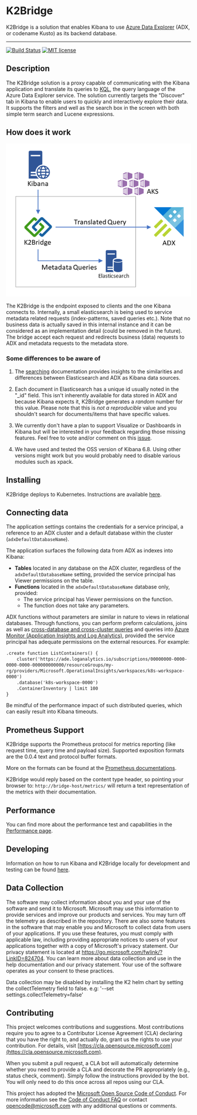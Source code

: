 # K2Bridge

K2Bridge is a solution that enables Kibana to use [Azure Data Explorer](https://azure.microsoft.com/en-us/services/data-explorer/) (ADX, or codename Kusto) as its backend database.

---

[![Build Status](https://dev.azure.com/csedevil/Kibana-kusto-bridge/_apis/build/status/K2Bridge-CICD-Dev?branchName=master)](https://dev.azure.com/csedevil/Kibana-kusto-bridge/_build/latest?definitionId=160&branchName=master)
[![MIT license](https://img.shields.io/badge/license-MIT-brightgreen.svg)](http://opensource.org/licenses/MIT)

## Description

The K2Bridge solution is a proxy capable of communicating with the Kibana application and translate its queries to [KQL](https://docs.microsoft.com/en-us/azure/kusto/query/), the query language of the Azure Data Explorer service.
The solution currently targets the "Discover" tab in Kibana to enable users to quickly and interactively explore their data. It supports the filters and well as the search box in the screen with both simple term search and Lucene expressions.

## How does it work

![Architecture](./docs/images/architecture.png)

The K2Bridge is the endpoint exposed to clients and the one Kibana connects to. Internally, a small elasticsearch is being used to service metadata related requests (index-patterns, saved queries etc.). Note that no business data is actually saved in this internal instance and it can be considered as an implementation detail (could be removed in the future).
The bridge accept each request and redirects business (data) requests to ADX and metadata requests to the metadata store.

### Some differences to be aware of

1. The [searching](./docs/searching.md) documentation provides insights to the similarities and differences between Elasticsearch and ADX as Kibana data sources.

1. Each document in Elasticsearch has a unique id usually noted in the "_id" field. This isn't inherently available for data stored in ADX and because Kibana expects it,
K2Bridge generates a *random* number for this value. Please note that this is *not a reproducible* value and you shouldn't search for documents/items that have specific values.

1. We currently don't have a plan to support Visualize or Dashboards in Kibana but will be interested in your feedback regarding those missing features. Feel free to vote and/or comment on this [issue](../../issues/239).

1. We have used and tested the OSS version of Kibana 6.8. Using other versions might work but you would probably need to disable various modules such as xpack.

## Installing

K2Bridge deploys to Kubernetes. Instructions are available [here](./docs/installation.md).

## Connecting data

The application settings contains the credentials for a service principal, a
reference to an ADX cluster and a default database within the cluster (`adxDefaultDatabaseName`).

The application surfaces the following data from ADX as indexes into Kibana:

* **Tables** located in any database on the ADX cluster, regardless of the `adxDefaultDatabaseName` setting, provided the service principal has Viewer permissions on the table.
* **Functions** located in the `adxDefaultDatabaseName` database only, provided:
  * The service principal has Viewer permissions on the function.
  * The function does not take any parameters.

ADX functions without parameters are similar in nature to views in relational databases.
Through functions, you can perform preform calculations, joins as well as [cross-database and cross-cluster queries](https://docs.microsoft.com/en-us/azure/kusto/query/cross-cluster-or-database-queries) and queries into [Azure Monitor (Application Insights and Log Analytics)](https://docs.microsoft.com/en-us/azure/data-explorer/query-monitor-data), provided the service principal has adequate permissions on the external resources.
For example:

```kql
.create function ListContainers() {
    cluster('https://ade.loganalytics.io/subscriptions/00000000-0000-0000-0000-000000000000/resourceGroups/my-rg/providers/Microsoft.OperationalInsights/workspaces/k8s-workspace-0000')
    .database('k8s-workspace-0000')
    .ContainerInventory | limit 100
}
```

Be mindful of the performance impact of such distributed queries, which can easily result into Kibana timeouts.

## Prometheus Support

K2Bridge supports the Prometheus protocol for metrics reporting (like request time, query time and payload size).
Supported exposition formats are the 0.0.4 text and protocol buffer formats.

More on the formats can be found at the [Prometheus documentations](https://prometheus.io/docs/instrumenting/exposition_formats/).

K2Bridge would reply based on the content type header, so pointing your browser to:
`http://bridge-host/metrics/` will return a text representation of the metrics with their documentation.

## Performance

You can find more about the performance test and capabilities in the [Performance page](/performance/Performance.md).

## Developing

Information on how to run Kibana and K2Bridge locally for development and testing can be found [here](./docs/development.md).

## Data Collection

The software may collect information about you and your use of the software and send it to Microsoft. Microsoft may use this information to provide services and improve our products and services. You may turn off the telemetry as described in the repository. There are also some features in the software that may enable you and Microsoft to collect data from users of your applications. If you use these features, you must comply with applicable law, including providing appropriate notices to users of your applications together with a copy of Microsoft's privacy statement. Our privacy statement is located at https://go.microsoft.com/fwlink/?LinkID=824704. You can learn more about data collection and use in the help documentation and our privacy statement. Your use of the software operates as your consent to these practices.

Data collection may be disabled by installing the K2 helm chart by setting the collectTelemetry field to false.
e.g: '--set settings.collectTelemetry=false'

## Contributing

This project welcomes contributions and suggestions. Most contributions require you to agree to a Contributor License Agreement (CLA) declaring that you have the right to, and actually do, grant us the rights to use your contribution. For details, visit [https://cla.opensource.microsoft.com](https://cla.opensource.microsoft.com).

When you submit a pull request, a CLA bot will automatically determine whether you need to provide a CLA and decorate the PR appropriately (e.g., status check, comment). Simply follow the instructions provided by the bot. You will only need to do this once across all repos using our CLA.

This project has adopted the [Microsoft Open Source Code of Conduct](https://opensource.microsoft.com/codeofconduct/).
For more information see the [Code of Conduct FAQ](https://opensource.microsoft.com/codeofconduct/faq/) or contact [opencode@microsoft.com](mailto:opencode@microsoft.com) with any additional questions or comments.
